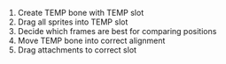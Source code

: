 1. Create TEMP bone with TEMP slot
2. Drag all sprites into TEMP slot
3. Decide which frames are best for comparing positions
4. Move TEMP bone into correct alignment
5. Drag attachments to correct slot